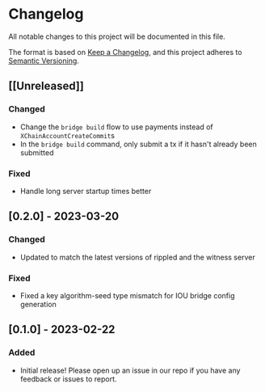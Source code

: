 # Changelog

All notable changes to this project will be documented in this file.

The format is based on [Keep a Changelog](https://keepachangelog.com/en/1.0.0/),
and this project adheres to [Semantic Versioning](https://semver.org/spec/v2.0.0.html).

## [[Unreleased]]

### Changed

- Change the `bridge build` flow to use payments instead of `XChainAccountCreateCommit`s
- In the `bridge build` command, only submit a tx if it hasn't already been submitted

### Fixed

- Handle long server startup times better

## [0.2.0] - 2023-03-20

### Changed

- Updated to match the latest versions of rippled and the witness server

### Fixed

- Fixed a key algorithm-seed type mismatch for IOU bridge config generation

## [0.1.0] - 2023-02-22

### Added

- Initial release! Please open up an issue in our repo if you have any
  feedback or issues to report.
